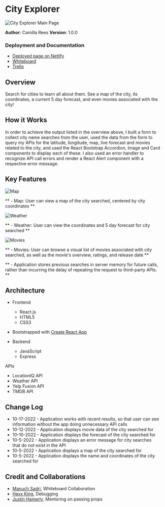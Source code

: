# City Explorer

![City Explorer Main Page](./images/city-explorer-main.png)

**Author**: Camilla Rees
**Version**: 1.0.0

### Deployment and Documentation

- [Deployed page on Netlify](https://301n28-city-explorer.netlify.app/)
- [Whiteboard](https://www.figma.com/file/5JiHEvvKfL51Qo9UDmR6fV/City-Explorer-Whiteboard) 
- [Trello](https://trello.com/b/UrVXG4Dw/city-explorer)

## Overview
Search for cities to learn all about them. See a map of the city, its coordinates, a current 5 day forecast, and even movies associated with the city! 

## How it Works

 In order to achieve the output listed in the overview above, I built a form to collect city name searches from the user, used the data from the form to query my APIs for the latitude, longitude, map, live forecast and movies related to the city, and used the React Bootstrap Accordion, Image and Card components to display each of these. I also used an error handler to recognize API call errors and render a React Alert component with a respective error message.

## Key Features

![Map](./images/map-photo.png)

** - Map: User can view a map of the city searched, centered by city coordinates **

![Weather](./images/forecast.png)

** - Weather: User can view the coordinates and 5 day forecast for city searched **

![Movies](./images/movies.png)

** - Movies: User can browse a visual list of movies associated with city searched, as well as the movie's overview, ratings, and release date **

** - Application stores previous searches in server memory for future calls, rather than incurring the delay of repeating the request to third-party APIs. **

## Architecture

- Frontend
    - React.js
    - HTML5
    - CSS3

- Bootstrapped with [Create React App](https://github.com/facebook/create-react-app)

- Backend
    - JavaScript
    - Express

APIs
- LocationIQ API
- Weather API
- Yelp Fusion API
- TMDB API

## Change Log
- 10-17-2022 - Application works with recent results, so that user can see information without the app doing unnecessary API calls
- 10-12-2022 - Application displays movie data of the city searched for
- 10-10-2022 - Application displays the forecast of the city searched for
- 10-5-2022 - Application displays an error message for city searches that do not exist in the API
- 10-5-2022 - Application displays a map of the city searched for
- 10-5-2022 - Application displays the name and coordinates of the city searched for

## Credit and Collaborations
- [Manuch Sadri](https://github.com/mcsadri), Whiteboard Collaboration
- [Hexx King](https://github.com/HexxKing), Debugging
- [Justin Hamerly](https://github.com/JustinHamerly), Mentoring on passing props
